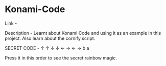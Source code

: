 # Konami-Code
Link -


Description - Learnt about Konami Code and using it as an example in this project. Also learn about the cornify script.

SECRET CODE - ↑ ↑ ↓ ↓ ← → ← → b a

Press it in this order to see the secret rainbow magic.
